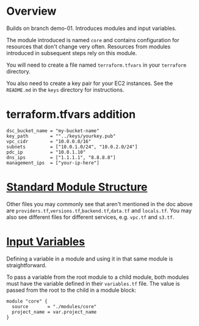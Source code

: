 # Overview

Builds on branch demo-01. Introduces modules and input variables.

The module introduced is named `core` and contains configuration for resources that don't change very often. Resources from modules introduced in subsequent steps rely on this module.

You will need to create a file named `terraform.tfvars` in your `terraform` directory.

You also need to create a key pair for your EC2 instances. See the `README.md` in the `keys` directory for instructions.

# terraform.tfvars addition

```
dsc_bucket_name = "my-bucket-name"
key_path        = ""../keys/yourkey.pub"
vpc_cidr        = "10.0.0.0/16"
subnets         = ["10.0.1.0/24", "10.0.2.0/24"]
pdc_ip          = "10.0.1.10"
dns_ips         = ["1.1.1.1", "8.8.8.8"]
management_ips  = ["your-ip-here"]
```

# [Standard Module Structure](https://www.terraform.io/language/modules/develop/structure)

Other files you may commonly see that aren't mentioned in the doc above are `providers.tf`,`versions.tf`,`backend.tf`,`data.tf` and `locals.tf`. You may also see different files for different services, e.g. `vpc.tf` and `s3.tf`.

# [Input Variables](https://www.terraform.io/language/values/variables)

Defining a variable in a module and using it in that same module is straightforward.

To pass a variable from the root module to a child module, both modules must have the variable defined in their `variables.tf` file. The value is passed from the root to the child in a module block:

```
module "core" {
  source       = "./modules/core"
  project_name = var.project_name
}
```
